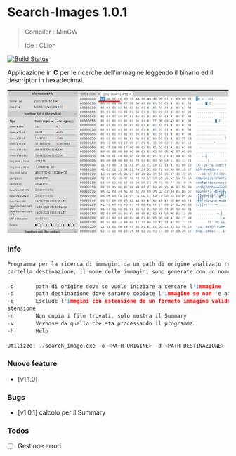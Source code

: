 # Search-Images 1.0.1
> Compiler : MinGW
> 
> Ide      : CLion

[![Build Status](https://travis-ci.org/joemccann/dillinger.svg?branch=master)](https://#)

Applicazione  in <strong>C</strong> per le ricerche dell'immagine leggendo il binario ed il descriptor in hexadecimal.

[![monitor-ui](https://github.com/peruvianit/search-images/blob/develop/wiki/hexEd.png)](https://#)

### Info

```c
Programma per la ricerca di immagini da un path di origine analizato recursivamente e l'immagini trovate vengono copiate su una
cartella destinazione, il nome delle immagini sono generate con un nome univoco e concatenati con il formato del file.

-o       path di origine dove se vuole iniziare a cercare l'immagine
-d       path destinazione dove saranno copiate l'immagine se non 'e attiva l'opzione -n
-e       Esclude l'immgini con estensione de un formato immagine valido e cerca su file con estensione diversa o senza e
stensione
-n       Non copia i file trovati, solo mostra il Summary
-v       Verbose da quello che sta processando il programma
-h       Help

Utilizzo: ./search_image.exe -o <PATH ORIGINE> -d <PATH DESTINAZIONE> [-e] [-n] [-v] [-h]
```
### Nuove feature

- [v1.1.0] 

### Bugs

- [v1.0.1] calcolo per il Summary 

### Todos

- [ ] Gestione errori
